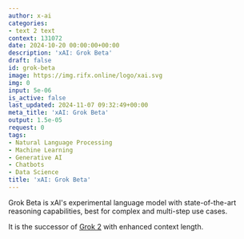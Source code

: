 ```yaml
---
author: x-ai
categories:
- text 2 text
context: 131072
date: 2024-10-20 00:00:00+00:00
description: 'xAI: Grok Beta'
draft: false
id: grok-beta
image: https://img.rifx.online/logo/xai.svg
img: 0
input: 5e-06
is_active: false
last_updated: 2024-11-07 09:32:49+00:00
meta_title: 'xAI: Grok Beta'
output: 1.5e-05
request: 0
tags:
- Natural Language Processing
- Machine Learning
- Generative AI
- Chatbots
- Data Science
title: 'xAI: Grok Beta'
---
```







Grok Beta is xAI's experimental language model with state-of-the-art reasoning capabilities, best for complex and multi-step use cases.

It is the successor of [Grok 2](https://x.ai/blog/grok-2) with enhanced context length.

